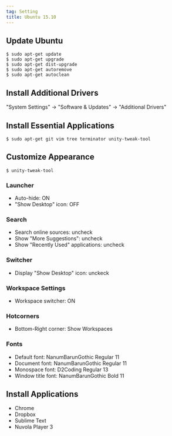 ```yaml
---
tag: Setting
title: Ubuntu 15.10
---
```

## Update Ubuntu
    $ sudo apt-get update
    $ sudo apt-get upgrade
    $ sudo apt-get dist-upgrade
    $ sudo apt-get autoremove
    $ sudo apt-get autoclean

## Install Additional Drivers
"System Settings" -> "Software & Updates" -> "Additional Drivers"

## Install Essential Applications
    $ sudo apt-get git vim tree terminator unity-tweak-tool

## Customize Appearance
    $ unity-tweak-tool

### Launcher
- Auto-hide: ON
- "Show Desktop" icon: OFF

### Search
- Search online sources: uncheck
- Show "More Suggestions": uncheck
- Show "Recently Used" applications: uncheck 

### Switcher
- Display "Show Desktop" icon: unckeck

### Workspace Settings
- Workspace switcher: ON

### Hotcorners
- Bottom-Right corner: Show Workspaces

### Fonts
- Default font: NanumBarunGothic Regular 11
- Document font: NanumBarunGothic Regular 11
- Monospace font: D2Coding Regular 13
- Window title font: NanumBarunGothic Bold 11

## Install Applications
- Chrome
- Dropbox
- Sublime Text
- Nuvola Player 3

